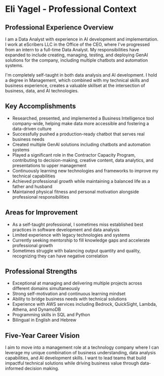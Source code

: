 # Eli Yagel - Professional Context

## Professional Experience Overview
I am a Data Analyst with experience in AI development and implementation. I work at eScribers LLC in the Office of the CEO, where I've progressed from an intern to a full-time Data Analyst. My responsibilities have expanded to include creating, managing, testing, and deploying GenAI solutions for the company, including multiple chatbots and automation systems.

I'm completely self-taught in both data analysis and AI development. I hold a degree in Management, which combined with my technical skills and business experience, creates a valuable skillset at the intersection of business, data, and AI technologies.

## Key Accomplishments
- Researched, presented, and implemented a Business Intelligence tool company-wide, helping make data more accessible and fostering a data-driven culture
- Successfully pushed a production-ready chatbot that serves real business needs
- Created multiple GenAI solutions including chatbots and automation systems
- Played a significant role in the Contractor Capacity Program, contributing to decision-making, creative content, data analytics, and presentations to upper management
- Continuously learning new technologies and frameworks to improve my technical capabilities
- Achieved professional growth while maintaining a balanced life as a father and husband
- Maintained physical fitness and personal motivation alongside professional responsibilities

## Areas for Improvement
- As a self-taught professional, I sometimes miss established best practices in software development and data analysis
- Limited experience with legacy technologies and systems
- Currently seeking mentorship to fill knowledge gaps and accelerate professional growth
- Sometimes struggle with balancing output quantity and quality, recognizing they can have negative correlation

## Professional Strengths
- Exceptional at managing and delivering multiple projects across different domains simultaneously
- Strong self-motivation and continuous learning mindset
- Ability to bridge business needs with technical solutions
- Experience with AWS services including Bedrock, QuickSight, Lambda, Athena, and DynamoDB
- Programming skills in SQL and Python
- Bilingual in English and Hebrew

## Five-Year Career Vision
I aim to move into a management role at a technology company where I can leverage my unique combination of business understanding, data analysis capabilities, and AI development skills. I want to lead teams that build impactful technical solutions while driving business value through data-informed decision making.